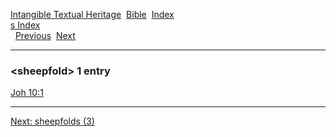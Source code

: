 [Intangible Textual Heritage](../../index)  [Bible](../index) 
[Index](index)   
[s Index](_s_)  
  [Previous](c10188)  [Next](c10190) 

------------------------------------------------------------------------

### &lt;sheepfold&gt; 1 entry

[Joh 10:1](../kjv/joh010.htm#001)  

------------------------------------------------------------------------

[Next: sheepfolds (3)](c10190)
